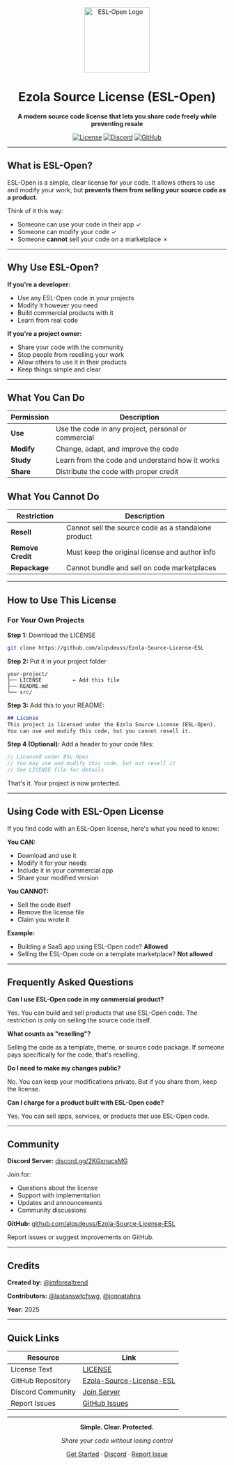<div align="center">

<img src="https://i.ibb.co/vxJ5kJHP/Cn-P-29102025-021439.png" alt="ESL-Open Logo" width="150"/>

# Ezola Source License (ESL-Open)

**A modern source code license that lets you share code freely while preventing resale**

[![License](https://img.shields.io/badge/License-ESL--Open-blue.svg)](LICENSE)
[![Discord](https://img.shields.io/badge/Discord-Join%20Server-7289DA?logo=discord&logoColor=white)](https://discord.gg/2KGxnucsMG)
[![GitHub](https://img.shields.io/badge/GitHub-Repository-181717?logo=github)](https://github.com/alqsdeuss/Ezola-Source-License-ESL)

</div>

---

## What is ESL-Open?

ESL-Open is a simple, clear license for your code. It allows others to use and modify your work, but **prevents them from selling your source code as a product**.

Think of it this way:
- Someone can use your code in their app ✓
- Someone can modify your code ✓
- Someone **cannot** sell your code on a marketplace ✗

---

## Why Use ESL-Open?

**If you're a developer:**
- Use any ESL-Open code in your projects
- Modify it however you need
- Build commercial products with it
- Learn from real code

**If you're a project owner:**
- Share your code with the community
- Stop people from reselling your work
- Allow others to use it in their products
- Keep things simple and clear

---

## What You Can Do

| Permission | Description |
|------------|-------------|
| **Use** | Use the code in any project, personal or commercial |
| **Modify** | Change, adapt, and improve the code |
| **Study** | Learn from the code and understand how it works |
| **Share** | Distribute the code with proper credit |

## What You Cannot Do

| Restriction | Description |
|-------------|-------------|
| **Resell** | Cannot sell the source code as a standalone product |
| **Remove Credit** | Must keep the original license and author info |
| **Repackage** | Cannot bundle and sell on code marketplaces |

---

## How to Use This License

### For Your Own Projects

**Step 1:** Download the LICENSE
```bash
git clone https://github.com/alqsdeuss/Ezola-Source-License-ESL
```

**Step 2:** Put it in your project folder
```
your-project/
├── LICENSE          ← Add this file
├── README.md
└── src/
```

**Step 3:** Add this to your README:
```markdown
## License
This project is licensed under the Ezola Source License (ESL-Open).
You can use and modify this code, but you cannot resell it.
```

**Step 4 (Optional):** Add a header to your code files:
```javascript
// Licensed under ESL-Open
// You may use and modify this code, but not resell it
// See LICENSE file for details
```

That's it. Your project is now protected.

---

## Using Code with ESL-Open License

If you find code with an ESL-Open license, here's what you need to know:

**You CAN:**
- Download and use it
- Modify it for your needs
- Include it in your commercial app
- Share your modified version

**You CANNOT:**
- Sell the code itself
- Remove the license file
- Claim you wrote it

**Example:**
- Building a SaaS app using ESL-Open code? **Allowed**
- Selling the ESL-Open code on a template marketplace? **Not allowed**

---

## Frequently Asked Questions

**Can I use ESL-Open code in my commercial product?**

Yes. You can build and sell products that use ESL-Open code. The restriction is only on selling the source code itself.

**What counts as "reselling"?**

Selling the code as a template, theme, or source code package. If someone pays specifically for the code, that's reselling.

**Do I need to make my changes public?**

No. You can keep your modifications private. But if you share them, keep the license.

**Can I charge for a product built with ESL-Open code?**

Yes. You can sell apps, services, or products that use ESL-Open code.

---

## Community

**Discord Server:** [discord.gg/2KGxnucsMG](https://discord.gg/2KGxnucsMG)

Join for:
- Questions about the license
- Support with implementation
- Updates and announcements
- Community discussions

**GitHub:** [github.com/alqsdeuss/Ezola-Source-License-ESL](https://github.com/alqsdeuss/Ezola-Source-License-ESL)

Report issues or suggest improvements on GitHub.

---

## Credits

**Created by:** [@imforealtrend](https://discord.com/users/1106121476932898946)

**Contributors:** [@lastanswtcfswg](https://discord.com/users/1170109139989561464), [@jonnatahns](https://discord.com/users/1278389938873700367)

**Year:** 2025

---

## Quick Links

| Resource | Link |
|----------|------|
| License Text | [LICENSE](LICENSE) |
| GitHub Repository | [Ezola-Source-License-ESL](https://github.com/alqsdeuss/Ezola-Source-License-ESL) |
| Discord Community | [Join Server](https://discord.gg/2KGxnucsMG) |
| Report Issues | [GitHub Issues](https://github.com/alqsdeuss/Ezola-Source-License-ESL/issues) |

---

<div align="center">

**Simple. Clear. Protected.**

*Share your code without losing control*

[Get Started](https://github.com/alqsdeuss/Ezola-Source-License-ESL) · [Discord](https://discord.gg/2KGxnucsMG) · [Report Issue](https://github.com/alqsdeuss/Ezola-Source-License-ESL/issues)

</div>
